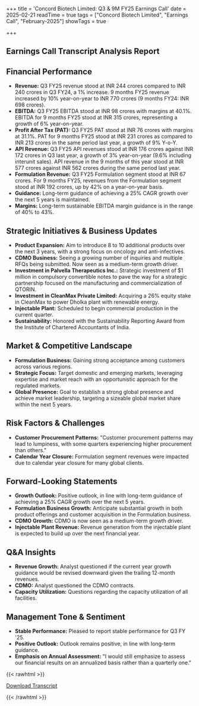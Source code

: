 +++
title = 'Concord Biotech Limited: Q3 & 9M FY25 Earnings Call'
date = 2025-02-21
readTime = true
tags = ["Concord Biotech Limited", "Earnings Call", "February-2025"]
showTags = true

+++



## Earnings Call Transcript Analysis Report
## Financial Performance

*   **Revenue:** Q3 FY25 revenue stood at INR 244 crores compared to INR 240 crores in Q3 FY24, a 1% increase. 9 months FY25 revenue increased by 10% year-on-year to INR 770 crores (9 months FY24: INR 698 crores).
*   **EBITDA:** Q3 FY25 EBITDA stood at INR 98 crores with margins at 40.1%. EBITDA for 9 months FY25 stood at INR 315 crores, representing a growth of 6% year-on-year.
*   **Profit After Tax (PAT):** Q3 FY25 PAT stood at INR 76 crores with margins at 31.1%. PAT for 9 months FY25 stood at INR 231 crores as compared to INR 213 crores in the same period last year, a growth of 9% Y-o-Y.
*   **API Revenue:** Q3 FY25 API revenues stood at INR 176 crores against INR 172 crores in Q3 last year, a growth of 3% year-on-year (9.6% including interunit sales). API revenue in the 9 months of this year stood at INR 577 crores against INR 562 crores during the same period last year.
*   **Formulation Revenue:** Q3 FY25 Formulation segment stood at INR 67 crores. For 9 months FY25, revenues from the Formulation segment stood at INR 192 crores, up by 42% on a year-on-year basis.
*   **Guidance:** Long-term guidance of achieving a 25% CAGR growth over the next 5 years is maintained.
*   **Margins:** Long-term sustainable EBITDA margin guidance is in the range of 40% to 43%.

## Strategic Initiatives & Business Updates

*   **Product Expansion:** Aim to introduce 8 to 10 additional products over the next 3 years, with a strong focus on oncology and anti-infectives.
*   **CDMO Business:** Seeing a growing number of inquiries and multiple RFQs being submitted. Now seen as a medium-term growth driver.
*   **Investment in Palvella Therapeutics Inc.:** Strategic investment of \$1 million in compulsory convertible notes to pave the way for a strategic partnership focused on the manufacturing and commercialization of QTORIN.
*   **Investment in CleanMax Private Limited:** Acquiring a 26% equity stake in CleanMax to power Dholka plant with renewable energy.
*   **Injectable Plant:** Scheduled to begin commercial production in the current quarter.
*   **Sustainability:** Honored with the Sustainability Reporting Award from the Institute of Chartered Accountants of India.

## Market & Competitive Landscape

*   **Formulation Business:** Gaining strong acceptance among customers across various regions.
*   **Strategic Focus:** Target domestic and emerging markets, leveraging expertise and market reach with an opportunistic approach for the regulated markets.
*   **Global Presence:** Goal to establish a strong global presence and achieve market leadership, targeting a sizeable global market share within the next 5 years.

## Risk Factors & Challenges

*   **Customer Procurement Patterns:** "Customer procurement patterns may lead to lumpiness, with some quarters experiencing higher procurement than others."
*   **Calendar Year Closure:** Formulation segment revenues were impacted due to calendar year closure for many global clients.

## Forward-Looking Statements

*   **Growth Outlook:** Positive outlook, in line with long-term guidance of achieving a 25% CAGR growth over the next 5 years.
*   **Formulation Business Growth:** Anticipate substantial growth in both product offerings and customer acquisition in the Formulation business.
*   **CDMO Growth:** CDMO is now seen as a medium-term growth driver.
*   **Injectable Plant Revenue:** Revenue generation from the injectable plant is expected to build up over the next financial year.

## Q&A Insights

*   **Revenue Growth:** Analyst questioned if the current year growth guidance would be revised downward given the trailing 12-month revenues.
*   **CDMO:** Analyst questioned the CDMO contracts.
*   **Capacity Utilization:** Questions regarding the capacity utilization of all facilities.

## Management Tone & Sentiment

*   **Stable Performance:** Pleased to report stable performance for Q3 FY '25.
*   **Positive Outlook:** Outlook remains positive, in line with long-term guidance.
*   **Emphasis on Annual Assessment:** "I would still emphasize to assess our financial results on an annualized basis rather than a quarterly one."



{{< rawhtml >}}

<div class="button-container">    
    <a href="https://www.bseindia.com/xml-data/corpfiling/AttachHis/2331ef6f-b29f-45a9-8504-a240ea1b4f36.pdf" target="_blank" class="report-button">
      <i class="fas fa-file-pdf"></i> Download Transcript
    </a>
</div>
    
{{< /rawhtml >}}
